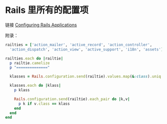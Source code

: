 # Rails 里所有的配置项

链接 [Configuring Rails Applications](http://edgeguides.rubyonrails.org/configuring.html)

附录：

```ruby
railties = ['action_mailer', 'active_record', 'action_controller',
  'action_dispatch', 'action_view', 'active_support', 'i18n', 'assets']

railties.each do |railtie|
  p railtie.camelize
  p "=============="

  klasses = Rails.configuration.send(railtie).values.map(&:class).uniq

  klasses.each do |klass|
    p klass

    Rails.configuration.send(railtie).each_pair do |k,v|
      p k if v.class == klass
    end
  end
end
```
